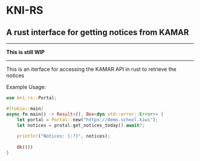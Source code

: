 # KNI-RS
## A rust interface for getting notices from KAMAR
_____________________
__This is still WIP__
_____________________
This is an iterface for accessing the KAMAR API in rust to retrieve the notices

Example Usage:
```rust
use kni_rs::Portal;

#[tokio::main]
async fn main() -> Result<(), Box<dyn std::error::Error>> {
    let portal = Portal::new("https://demo.school.kiwi");
    let notices = protal.get_notices_today().await?;
    
    println!("Notices: {:?}", notices);
    
    Ok(())
}
```